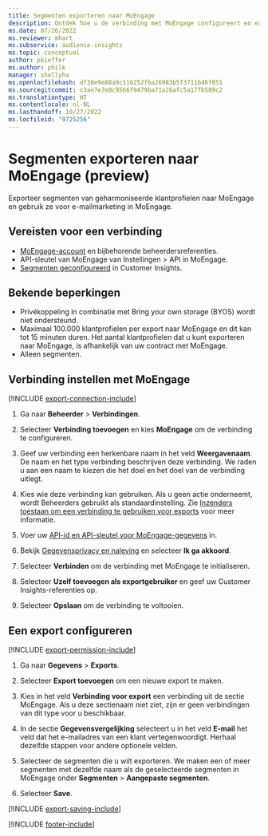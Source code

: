```yaml
---
title: Segmenten exporteren naar MoEngage
description: Ontdek hoe u de verbinding met MoEngage configureert en exporteert.
ms.date: 07/26/2022
ms.reviewer: mhart
ms.subservice: audience-insights
ms.topic: conceptual
author: pkieffer
ms.author: philk
manager: shellyha
ms.openlocfilehash: df38e9e88a9c116252fba26983b5f3711b46f051
ms.sourcegitcommit: c3ae7e7e0c9566f9479ba71a26afc5a17fb589c2
ms.translationtype: HT
ms.contentlocale: nl-NL
ms.lasthandoff: 10/27/2022
ms.locfileid: "9725256"
---
```

# <a name="export-segments-to-moengage-preview"></a>Segmenten exporteren naar MoEngage (preview)

Exporteer segmenten van geharmoniseerde klantprofielen naar MoEngage en gebruik ze voor e-mailmarketing in MoEngage.

## <a name="prerequisites-for-a-connection"></a>Vereisten voor een verbinding

- [MoEngage-account](https://www.moengage.com/) en bijbehorende beheerdersreferenties.
- API-sleutel van MoEngage van Instellingen > API in MoEngage.
- [Segmenten geconfigureerd](segments.md) in Customer Insights.

## <a name="known-limitations"></a>Bekende beperkingen

- Privékoppeling in combinatie met Bring your own storage (BYOS) wordt niet ondersteund.
- Maximaal 100.000 klantprofielen per export naar MoEngage en dit kan tot 15 minuten duren. Het aantal klantprofielen dat u kunt exporteren naar MoEngage, is afhankelijk van uw contract met MoEngage.
- Alleen segmenten.

## <a name="set-up-connection-to-moengage"></a>Verbinding instellen met MoEngage

[!INCLUDE [export-connection-include](includes/export-connection-admn.md)]

1. Ga naar **Beheerder** > **Verbindingen**.

1. Selecteer **Verbinding toevoegen** en kies **MoEngage** om de verbinding te configureren.

1. Geef uw verbinding een herkenbare naam in het veld **Weergavenaam**. De naam en het type verbinding beschrijven deze verbinding. We raden u aan een naam te kiezen die het doel en het doel van de verbinding uitlegt.

1. Kies wie deze verbinding kan gebruiken. Als u geen actie onderneemt, wordt Beheerders gebruikt als standaardinstelling. Zie [Inzenders toestaan om een verbinding te gebruiken voor exports](connections.md#allow-contributors-to-use-a-connection-for-exports) voor meer informatie.

1. Voer uw [API-id en API-sleutel voor MoEngage-gegevens](https://developers.moengage.com/hc/articles/4404674776724-Overview#:~:text=Navigate%20to%20Settings%20%3E%20APIs%20%3E%20DATA,ID%20Password%20%2D%20DATA%20API%20KEY) in.

1. Bekijk [Gegevensprivacy en naleving](connections.md#data-privacy-and-compliance) en selecteer **Ik ga akkoord**.

1. Selecteer **Verbinden** om de verbinding met MoEngage te initialiseren.

1. Selecteer **Uzelf toevoegen als exportgebruiker** en geef uw Customer Insights-referenties op.

1. Selecteer **Opslaan** om de verbinding te voltooien.

## <a name="configure-an-export"></a>Een export configureren

[!INCLUDE [export-permission-include](includes/export-permission.md)]

1. Ga naar **Gegevens** > **Exports**.

1. Selecteer **Export toevoegen** om een nieuwe export te maken.

1. Kies in het veld **Verbinding voor export** een verbinding uit de sectie MoEngage. Als u deze sectienaam niet ziet, zijn er geen verbindingen van dit type voor u beschikbaar.

1. In de sectie **Gegevensvergelijking** selecteert u in het veld **E-mail** het veld dat het e-mailadres van een klant vertegenwoordigt. Herhaal dezelfde stappen voor andere optionele velden.

1. Selecteer de segmenten die u wilt exporteren. We maken een of meer segmenten met dezelfde naam als de geselecteerde segmenten in MoEngage onder **Segmenten** > **Aangepaste segmenten**.

1. Selecteer **Save**.

[!INCLUDE [export-saving-include](includes/export-saving.md)]

[!INCLUDE [footer-include](includes/footer-banner.md)]
